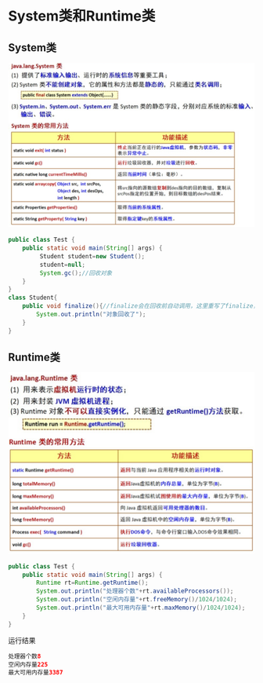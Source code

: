 # System类和Runtime类

## System类

<img src="img/38.System类和Runtime类/image-20221028171234897.png" alt="image-20221028171234897" style="zoom:50%;" />

```java
public class Test {
    public static void main(String[] args) {
         Student student=new Student();
         student=null;
         System.gc();//回收对象
    }
}
class Student{
    public void finalize(){//finalize会在回收前自动调用，这里重写了finalize，所以会输出
        System.out.println("对象回收了");
    }
}
```

## Runtime类

<img src="img/38.System类和Runtime类/image-20221030100435831.png" alt="image-20221030100435831" style="zoom: 50%;" />

```java
public class Test {
    public static void main(String[] args) {
        Runtime rt=Runtime.getRuntime();
        System.out.println("处理器个数"+rt.availableProcessors());
        System.out.println("空闲内存量"+rt.freeMemory()/1024/1024);
        System.out.println("最大可用内存量"+rt.maxMemory()/1024/1024);
    }
}
```

运行结果

```java
处理器个数8
空闲内存量225
最大可用内存量3387
```

